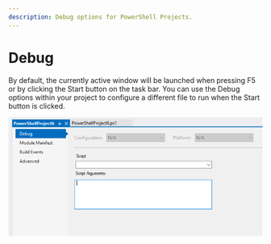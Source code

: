 ```yaml
---
description: Debug options for PowerShell Projects.
---
```


# Debug

By default, the currently active window will be launched when pressing F5 or by clicking the Start button on the task bar. You can use the Debug options within your project to configure a different file to run when the Start button is clicked.&#x20;

![](<../../../.gitbook/assets/image (85).png>)
